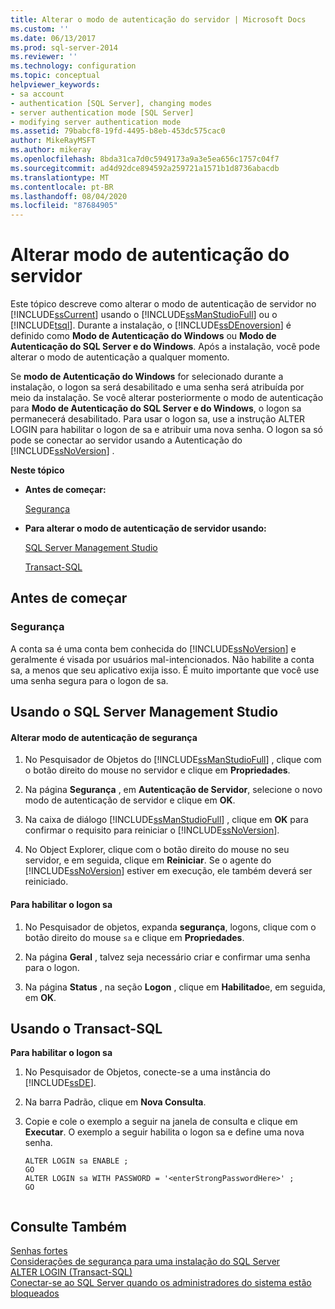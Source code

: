 ```yaml
---
title: Alterar o modo de autenticação do servidor | Microsoft Docs
ms.custom: ''
ms.date: 06/13/2017
ms.prod: sql-server-2014
ms.reviewer: ''
ms.technology: configuration
ms.topic: conceptual
helpviewer_keywords:
- sa account
- authentication [SQL Server], changing modes
- server authentication mode [SQL Server]
- modifying server authentication mode
ms.assetid: 79babcf8-19fd-4495-b8eb-453dc575cac0
author: MikeRayMSFT
ms.author: mikeray
ms.openlocfilehash: 8bda31ca7d0c5949173a9a3e5ea656c1757c04f7
ms.sourcegitcommit: ad4d92dce894592a259721a1571b1d8736abacdb
ms.translationtype: MT
ms.contentlocale: pt-BR
ms.lasthandoff: 08/04/2020
ms.locfileid: "87684905"
---
```

# <a name="change-server-authentication-mode"></a>Alterar modo de autenticação do servidor
  Este tópico descreve como alterar o modo de autenticação de servidor no [!INCLUDE[ssCurrent](../../includes/sscurrent-md.md)] usando o [!INCLUDE[ssManStudioFull](../../includes/ssmanstudiofull-md.md)] ou o [!INCLUDE[tsql](../../includes/tsql-md.md)]. Durante a instalação, o [!INCLUDE[ssDEnoversion](../../includes/ssdenoversion-md.md)] é definido como **Modo de Autenticação do Windows** ou **Modo de Autenticação do SQL Server e do Windows**. Após a instalação, você pode alterar o modo de autenticação a qualquer momento.  
  
 Se **modo de Autenticação do Windows** for selecionado durante a instalação, o logon sa será desabilitado e uma senha será atribuída por meio da instalação. Se você alterar posteriormente o modo de autenticação para **Modo de Autenticação do SQL Server e do Windows**, o logon sa permanecerá desabilitado. Para usar o logon sa, use a instrução ALTER LOGIN para habilitar o logon de sa e atribuir uma nova senha. O logon sa só pode se conectar ao servidor usando a Autenticação do [!INCLUDE[ssNoVersion](../../includes/ssnoversion-md.md)] .  
  
 **Neste tópico**  
  
-   **Antes de começar:**  
  
     [Segurança](#Security)  
  
-   **Para alterar o modo de autenticação de servidor usando:**  
  
     [SQL Server Management Studio](#SSMSProcedure)  
  
     [Transact-SQL](#TsqlProcedure)  
  
##  <a name="before-you-begin"></a><a name="BeforeYouBegin"></a> Antes de começar  
  
###  <a name="security"></a><a name="Security"></a> Segurança  
 A conta sa é uma conta bem conhecida do [!INCLUDE[ssNoVersion](../../includes/ssnoversion-md.md)] e geralmente é visada por usuários mal-intencionados. Não habilite a conta sa, a menos que seu aplicativo exija isso. É muito importante que você use uma senha segura para o logon de sa.  
  
##  <a name="using-sql-server-management-studio"></a><a name="SSMSProcedure"></a> Usando o SQL Server Management Studio  
  
#### <a name="to-change-security-authentication-mode"></a>Alterar modo de autenticação de segurança  
  
1.  No Pesquisador de Objetos do [!INCLUDE[ssManStudioFull](../../includes/ssmanstudiofull-md.md)] , clique com o botão direito do mouse no servidor e clique em **Propriedades**.  
  
2.  Na página **Segurança** , em **Autenticação de Servidor**, selecione o novo modo de autenticação de servidor e clique em **OK**.  
  
3.  Na caixa de diálogo [!INCLUDE[ssManStudioFull](../../includes/ssmanstudiofull-md.md)] , clique em **OK** para confirmar o requisito para reiniciar o [!INCLUDE[ssNoVersion](../../includes/ssnoversion-md.md)].  
  
4.  No Object Explorer, clique com o botão direito do mouse no seu servidor, e em seguida, clique em **Reiniciar**. Se o agente do [!INCLUDE[ssNoVersion](../../includes/ssnoversion-md.md)] estiver em execução, ele também deverá ser reiniciado.  
  
#### <a name="to-enable-the-sa-login"></a>Para habilitar o logon sa  
  
1.  No Pesquisador de objetos, expanda **segurança**, logons, clique com o botão direito do mouse `sa` e clique em **Propriedades**.  
  
2.  Na página **Geral** , talvez seja necessário criar e confirmar uma senha para o logon.  
  
3.  Na página **Status** , na seção **Logon** , clique em **Habilitado**e, em seguida, em **OK**.  
  
##  <a name="using-transact-sql"></a><a name="TsqlProcedure"></a> Usando o Transact-SQL  
 **Para habilitar o logon sa**  
  
1.  No Pesquisador de Objetos, conecte-se a uma instância do [!INCLUDE[ssDE](../../includes/ssde-md.md)].  
  
2.  Na barra Padrão, clique em **Nova Consulta**.  
  
3.  Copie e cole o exemplo a seguir na janela de consulta e clique em **Executar**. O exemplo a seguir habilita o logon sa e define uma nova senha.  
  
    ```  
    ALTER LOGIN sa ENABLE ;  
    GO  
    ALTER LOGIN sa WITH PASSWORD = '<enterStrongPasswordHere>' ;  
    GO  
  
    ```  
  
## <a name="see-also"></a>Consulte Também  
 [Senhas fortes](../../relational-databases/security/strong-passwords.md)   
 [Considerações de segurança para uma instalação do SQL Server](../../sql-server/install/security-considerations-for-a-sql-server-installation.md)   
 [ALTER LOGIN &#40;Transact-SQL&#41;](/sql/t-sql/statements/alter-login-transact-sql)   
 [Conectar-se ao SQL Server quando os administradores do sistema estão bloqueados](connect-to-sql-server-when-system-administrators-are-locked-out.md)  
  
  
